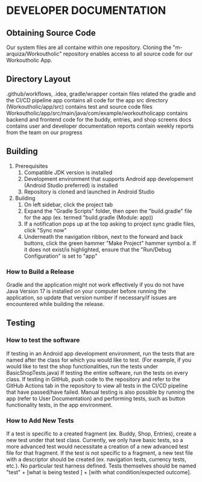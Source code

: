 # DEVELOPER DOCUMENTATION


## Obtaining Source Code
Our system files are all containe within one repository. Cloning the "m-arquiza/Workoutholic" repository enables access to all source code for our Workoutholic App.


## Directory Layout
.github/workflows, .idea, gradle/wrapper contain files related the gradle and the CI/CD pipeline
app contains all code for the app
    src directory (Workoutholic/app/src) contains test and source code files
    Workoutholic/app/src/main/java/com/example/workoutholicapp contains backend and frontend code for the buddy, entries, and shop screens
docs contains user and developer documentation
reports contain weekly reports from the team on our progress



## Building
1. Prerequisites
    1. Compatible JDK version is installed
    2. Development environment that supports Android app developement (Android Studio preferred) is installed
    3. Repository is cloned and launched in Android Studio
2.  Building
    1. On left sidebar, click the project tab
    2. Expand the "Gradle Scripts" folder, then open the "build.gradle" file for the app (ex. termed "build.gradle (Module: app))
    3. If a notification pops up at the top asking to project sync gradle files, click "Sync now" 
    4. Underneath the navigation ribbon, next to the forward and back buttons, click the green hammer "Make Project" hammer symbol
        a. If it does not exist/is highlighted, ensure that the "Run/Debug Configuration" is set to "app"
    
### How to Build a Release
Gradle and the application might not work effectively if you do not have Java Version 17 is installed on your computer before running the application, so update that version number if necessary/if issues are encountered while building the release.


## Testing
### How to test the software
If testing in an Android app development environment, run the tests that are named after the class for which you would like to test. (For example, if you would like to test the shop functionalities, run the tests under BasicShopTests.java) If testing the entire software, run the tests on every class. 
If testing in GitHub, push code to the repository and refer to the GitHub Actions tab in the repository to view all tests in the CI/CD pipeline that have passed/have failed. 
Manual testing is also possible by running the app (refer to User Documentation) and performing tests, such as button functionality tests, in the app environment. 

### How to Add New Tests
If a test is specific to a created fragment (ex. Buddy, Shop, Entries), create a new test under that test class. Currently, we only have basic tests, so a more advanced test would necessitate a creation of a new advanced test file for that fragment. If the test is not specific to a fragment, a new test file with a descriptor should be created (ex. navigation tests, currency tests, etc.). No particular test harness defined. Tests themselves should be named "test" + \[what is being tested \] + \[with what condition/expected outcome\].
